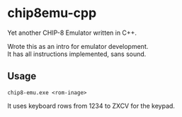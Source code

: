 # chip8emu-cpp

Yet another CHIP-8 Emulator written in C++.

Wrote this as an intro for emulator development.\
It has all instructions implemented, sans sound.

## Usage

```
chip8-emu.exe <rom-inage>
```

It uses keyboard rows from 1234 to ZXCV for the keypad.
